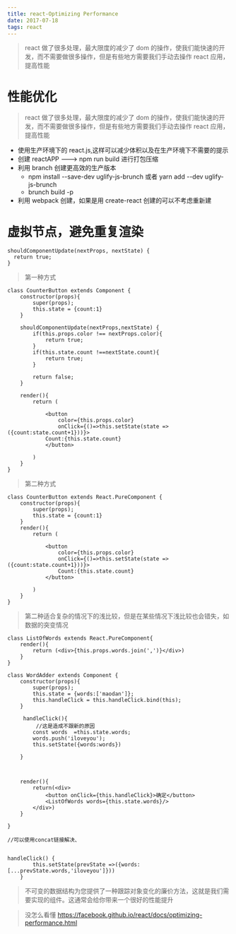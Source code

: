```yaml
---
title: react-Optimizing Performance
date: 2017-07-18
tags: react
---
```


> react 做了很多处理，最大限度的减少了 dom 的操作，使我们能快速的开发，而不需要做很多操作，但是有些地方需要我们手动去操作 react 应用，提高性能

<!-- more --> 

# 性能优化

> react 做了很多处理，最大限度的减少了 dom 的操作，使我们能快速的开发，而不需要做很多操作，但是有些地方需要我们手动去操作 react 应用，提高性能

-   使用生产环境下的 react.js,这样可以减少体积以及在生产环境下不需要的提示
-   创建 reactAPP ---> npm run build 进行打包压缩
-   利用 branch 创建更高效的生产版本
    -   npm install --save-dev uglify-js-brunch 或者 yarn add --dev uglify-js-brunch
    -   brunch build -p
-   利用 webpack 创建，如果是用 create-react 创建的可以不考虑重新建

# 虚拟节点，避免重复渲染

```
shouldComponentUpdate(nextProps, nextState) {
  return true;
}
```

> 第一种方式

```
class CounterButton extends Component {
    constructor(props){
        super(props);
        this.state = {count:1}
    }

    shouldComponentUpdate(nextProps,nextState) {
        if(this.props.color !== nextProps.color){
            return true;
        }
        if(this.state.count !==nextState.count){
            return true;
        }

        return false;
    }

    render(){
        return (

            <button
                color={this.props.color}
                onClick={()=>this.setState(state => ({count:state.count+1}))}>
            Count:{this.state.count}
            </button>

        )
    }
}
```

> 第二种方式

```
class CounterButton extends React.PureComponent {
    constructor(props){
        super(props);
        this.state = {count:1}
    }
    render(){
        return (

            <button
                color={this.props.color}
                onClick={()=>this.setState(state => ({count:state.count+1}))}>
                Count:{this.state.count}
            </button>

        )
    }
}
```

> 第二种适合复杂的情况下的浅比较，但是在某些情况下浅比较也会错失，如数据的突变情况

```
class ListOfWords extends React.PureComponent{
    render(){
        return (<div>{this.props.words.join(',')}</div>)
    }
}

class WordAdder extends Component {
    constructor(props){
        super(props);
        this.state = {words:['maodan']};
        this.handleClick = this.handleClick.bind(this);
    }

     handleClick(){
         //这是造成不跟新的原因
        const words  =this.state.words;
        words.push('iloveyou');
        this.setState({words:words})

    }



    render(){
        return(<div>
            <button onClick={this.handleClick}>确定</button>
            <ListOfWords words={this.state.words}/>
        </div>)
    }

}
```

```
//可以使用concat链接解决、


handleClick() {
        this.setState(prevState =>({words:[...prevState.words,'iloveyou']}))
    }
```

> 不可变的数据结构为您提供了一种跟踪对象变化的廉价方法，这就是我们需要实现的组件。这通常会给你带来一个很好的性能提升

> 没怎么看懂 https://facebook.github.io/react/docs/optimizing-performance.html
